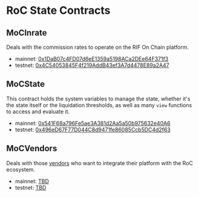 # RoC State Contracts

## MoCInrate

Deals with the commission rates to operate on the RIF On Chain platform.

- mainnet: [0x1DaB07c4FD07d6eE1359a5198ACa2DEe64F371f3](https://explorer.rsk.co/address/0x1DaB07c4FD07d6eE1359a5198ACa2DEe64F371f3)
- testnet: [0x4C54053845F4f219AddB43ef3A7d4478E89a2A47](https://explorer.testnet.rsk.co/address/0x4C54053845F4f219AddB43ef3A7d4478E89a2A47)

## MoCState

This contract holds the system variables to manage the state, whether it's the state itself or the liquidation thresholds, as well as many `view` functions to access and evaluate it.

- mainnet: [0x541F68a796Fe5ae3A381d2Aa5a50b975632e40A6](https://explorer.rsk.co/address/0x541F68a796Fe5ae3A381d2Aa5a50b975632e40A6)
- testnet: [0x496eD67F77D044C8d9471fe86085Ccb5DC4d2f63](https://explorer.testnet.rsk.co/address/0x496eD67F77D044C8d9471fe86085Ccb5DC4d2f63)

## MoCVendors

Deals with those [vendors](vendors.md) who want to integrate their platform with the RoC ecosystem.

- mainnet: [ TBD ](TBD)
- testnet: [ TBD ](TBD)

